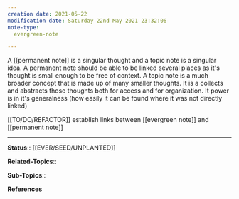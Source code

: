 ```yaml
---
creation date: 2021-05-22
modification date: Saturday 22nd May 2021 23:32:06
note-type: 
  evergreen-note

---
```


A [[permanent note]] is a singular thought and a topic note is a singular idea. A permanent note should be able to be linked several places as it's thought is small enough to be free of context. A topic note is a much broader concept that is made up of many smaller thoughts. It is a collects and abstracts those thoughts both for access and for organization. It power is in it's generalness (how easily it can be found where it was not directly linked)

[[TO/DO/REFACTOR]] establish links between [[evergreen note]] and [[permanent note]]

---

**Status**:: [[EVER/SEED/UNPLANTED]] 

**Related-Topics**:: 
	
**Sub-Topics**::
	
**References**